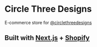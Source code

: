 # Circle Three Designs

E-commerce store for [@circlethreedesigns](https://www.instagram.com/circlethreedesigns/)

## Built with [Next.js](https://nextjs.org) + [Shopify](https://shopify.com)
